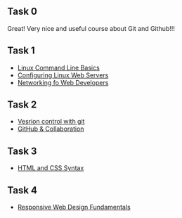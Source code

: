 <h2>Task 0</h2>

Great! Very nice and useful course about Git and Github!!!

<h2>Task 1</h2>
<ul>
	<li><a href="task_01/linux_command_line_basics.jpg">Linux Command Line Basics</a></li>
	<li><a href="task_01/configuring_linux_web_servers.jpg">Configuring Linux Web Servers</a></li>
	<li><a href="task_01/networking_for_web_developers.jpg">Networking fo Web Developers</a></li>
</ul>

<h2>Task 2</h2>
<ul>
	<li><a href="task_02/version_control_with_git.jpg">Vesrion control with git</a></li>
	<li><a href="task_02/github_&_collaboration.jpg">GitHub & Collaboration</a></li>
</ul>

<h2>Task 3</h2>
<ul>
	<li><a href="task_03/html_and_css_syntax.jpg">HTML and CSS Syntax</a></li>
</ul>

<h2>Task 4</h2>
<ul>
	<li><a href="task_04/responsive_web_design_fundamentals.jpg">Responsive Web Design Fundamentals</a></li>
</ul>